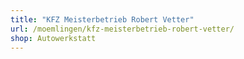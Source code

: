```yaml
---
title: "KFZ Meisterbetrieb Robert Vetter"
url: /moemlingen/kfz-meisterbetrieb-robert-vetter/
shop: Autowerkstatt
---
```

